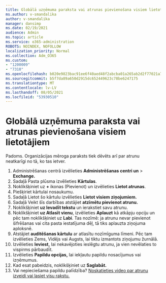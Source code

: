 ```yaml
---
title: Globālā uzņēmuma paraksta vai atrunas pievienošana visiem lietotājiem
ms.author: v-smandalika
author: v-smandalika
manager: dansimp
ms.date: 02/19/2021
audience: Admin
ms.topic: article
ms.service: o365-administration
ROBOTS: NOINDEX, NOFOLLOW
localization_priority: Normal
ms.collection: Adm_O365
ms.custom:
- "1200009"
- "7310"
ms.openlocfilehash: b020e9823bac91ee6f40aed48f2abcba01a265ab2d2f77021a745e69af5a5366
ms.sourcegitcommit: b5f7da89a650d2915dc652449623c78be6247175
ms.translationtype: MT
ms.contentlocale: lv-LV
ms.lasthandoff: 08/05/2021
ms.locfileid: "53930510"
---
```

# <a name="add-a-global-company-signature-or-disclaimer-for-all-users"></a>Globālā uzņēmuma paraksta vai atrunas pievienošana visiem lietotājiem

Padoms. Organizācijas mēroga paraksts tiek dēvēts arī par atrunu neatkarīgi no tā, ko tas ietver.

1. Administrēšanas centrā izvēlieties **Administrēšanas centri un**  >  **Exchange.**
2. Sadaļā Pasta plūsma izvēlieties **Kārtulas**.
3. Noklikšķiniet uz **+** ikonas (Pievienot) un izvēlieties **Lietot atrunas**.
4. Piešķiriet kārtulai nosaukumu.
5. Sadaļā Lietot šo kārtulu izvēlieties **Lietot visiem ziņojumiem.**
6. Sadaļā Veikt šīs darbības atstājiet **atzīmētu pievienot atrunu.**
7. Noklikšķiniet **uz Ievadīt tekstu** un ierakstiet savu atrunu.
8. Noklikšķiniet **uz Atlasīt vienu**, izvēlieties **Aplauzt** kā atkāpju opciju un pēc tam noklikšķiniet uz **Labi**. Tas nozīmē: ja atrunu nevar pievienot šifrēšanas vai cita pasta iestatījuma dēļ, tā tiks aplauzta ziņojuma aploksnē.
9. Atstājiet **auditēšanas kārtulu** ar atlasītu nozīmīguma līmeni. Pēc tam izvēlieties Zems, Vidējs vai Augsts, lai tiktu izmantots ziņojumu žurnālā.
10. Izvēlieties **Ieviest,** lai nekavējoties ieslēgtu atrunu, ja vien nevēlaties to vispirms pārbaudīt.
11. Izvēlieties **Papildu opcijas,** lai iekļautu papildu nosacījumus vai izņēmumus.
12. Kad esat pabeidzis, noklikšķiniet uz **Saglabāt.**
13. Vai nepieciešama papildu palīdzība? [Noskatieties video par atrunu izveidi vai lasiet visu rakstu.](https://support.office.com/article/2d75860f-c527-4352-a7f6-73eba54c0c72?wt.mc_id=Chat_GlobalSignature)